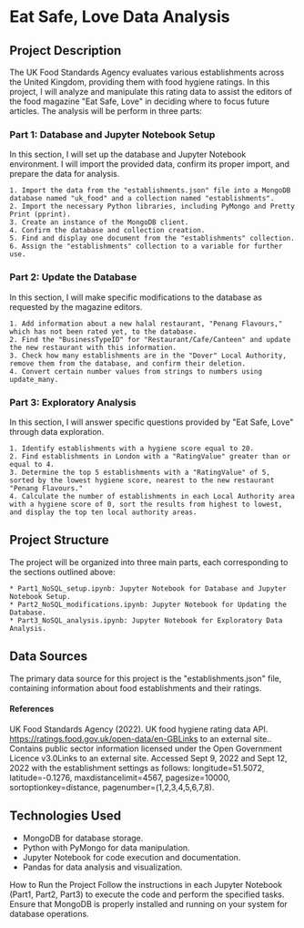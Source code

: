 # Eat Safe, Love Data Analysis
## Project Description
The UK Food Standards Agency evaluates various establishments across the United Kingdom, providing them with food hygiene ratings. In this project, I will analyze and manipulate this rating data to assist the editors of the food magazine "Eat Safe, Love" in deciding where to focus future articles. The analysis will be perform in three parts:

### Part 1: Database and Jupyter Notebook Setup
In this section, I will set up the database and Jupyter Notebook environment. I will import the provided data, confirm its proper import, and prepare the data for analysis.

    1. Import the data from the "establishments.json" file into a MongoDB database named "uk_food" and a collection named "establishments".
    2. Import the necessary Python libraries, including PyMongo and Pretty Print (pprint).
    3. Create an instance of the MongoDB client.
    4. Confirm the database and collection creation.
    5. Find and display one document from the "establishments" collection.
    6. Assign the "establishments" collection to a variable for further use.

### Part 2: Update the Database
In this section, I will make specific modifications to the database as requested by the magazine editors.

    1. Add information about a new halal restaurant, "Penang Flavours," which has not been rated yet, to the database.
    2. Find the "BusinessTypeID" for "Restaurant/Cafe/Canteen" and update the new restaurant with this information.
    3. Check how many establishments are in the "Dover" Local Authority, remove them from the database, and confirm their deletion.
    4. Convert certain number values from strings to numbers using update_many.

### Part 3: Exploratory Analysis
In this section, I will answer specific questions provided by "Eat Safe, Love" through data exploration.

    1. Identify establishments with a hygiene score equal to 20.
    2. Find establishments in London with a "RatingValue" greater than or equal to 4.
    3. Determine the top 5 establishments with a "RatingValue" of 5, sorted by the lowest hygiene score, nearest to the new restaurant "Penang Flavours."
    4. Calculate the number of establishments in each Local Authority area with a hygiene score of 0, sort the results from highest to lowest, and display the top ten local authority areas.

## Project Structure
The project will be organized into three main parts, each corresponding to the sections outlined above:

    * Part1_NoSQL_setup.ipynb: Jupyter Notebook for Database and Jupyter Notebook Setup.
    * Part2_NoSQL_modifications.ipynb: Jupyter Notebook for Updating the Database.
    * Part3_NoSQL_analysis.ipynb: Jupyter Notebook for Exploratory Data Analysis.
    
## Data Sources
The primary data source for this project is the "establishments.json" file, containing information about food establishments and their ratings.
#### References
UK Food Standards Agency (2022). UK food hygiene rating data API. https://ratings.food.gov.uk/open-data/en-GBLinks to an external site.. Contains public sector information licensed under the Open Government Licence v3.0Links to an external site.
Accessed Sept 9, 2022 and Sept 12, 2022 with the establishment settings as follows: longitude=51.5072, latitude=-0.1276, maxdistancelimit=4567, pagesize=10000, sortoptionkey=distance, pagenumber=(1,2,3,4,5,6,7,8).

## Technologies Used
- MongoDB for database storage.
- Python with PyMongo for data manipulation.
- Jupyter Notebook for code execution and documentation.
- Pandas for data analysis and visualization.
  
How to Run the Project
Follow the instructions in each Jupyter Notebook (Part1, Part2, Part3) to execute the code and perform the specified tasks. Ensure that MongoDB is properly installed and running on your system for database operations.
